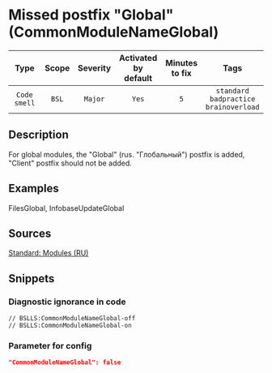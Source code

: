 # Missed postfix "Global" (CommonModuleNameGlobal)

 |     Type     | Scope | Severity | Activated<br>by default | Minutes<br>to fix |                            Tags                            |
 |:------------:|:-----:|:--------:|:-----------------------------:|:-----------------------:|:----------------------------------------------------------:|
 | `Code smell` | `BSL` | `Major`  |             `Yes`             |           `5`           | `standard`<br>`badpractice`<br>`brainoverload` | 

<!-- Блоки выше заполняются автоматически, не трогать -->
## Description
<!-- Описание диагностики заполняется вручную. Необходимо понятным языком описать смысл и схему работу -->

For global modules, the "Global" (rus. "Глобальный") postfix is added, "Client" postfix should not be added.

## Examples
<!-- В данном разделе приводятся примеры, на которые диагностика срабатывает, а также можно привести пример, как можно исправить ситуацию -->

FilesGlobal, InfobaseUpdateGlobal

## Sources
<!-- Необходимо указывать ссылки на все источники, из которых почерпнута информация для создания диагностики -->


[Standard: Modules (RU)](https://its.1c.ru/db/v8std#content:469:hdoc:3.2.1)

## Snippets

<!-- Блоки ниже заполняются автоматически, не трогать -->
### Diagnostic ignorance in code

```bsl
// BSLLS:CommonModuleNameGlobal-off
// BSLLS:CommonModuleNameGlobal-on
```

### Parameter for config

```json
"CommonModuleNameGlobal": false
```
